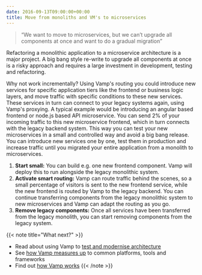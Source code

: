 ```yaml
---
date: 2016-09-13T09:00:00+00:00
title: Move from monoliths and VM's to microservices
---
```


> “We want to move to microservices, but we can’t upgrade all components at once and want to do a gradual migration”
  
Refactoring a monolithic application to a microservice architecture is a major project. A big bang style re-write to upgrade all components at once is a risky approach and requires a large investment in development, testing and refactoring.

Why not work incrementally? Using Vamp's routing you could introduce new services for specific application tiers like the frontend or business logic layers, and move traffic with specific conditions to these new services. These services in turn can connect to your legacy systems again, using Vamp's proxying. A typical example would be introducing an angular based frontend or node.js based API microservice. You can send 2% of your incoming traffic to this new microservice frontend, which in turn connects with the legacy backend system. This way you can test your new microservices in a small and controlled way and avoid a big bang release. You can introduce new services one by one, test them in production and increase traffic until you migrated your entire application from a monolith to microservices.

1. __Start small:__ You can build e.g. one new frontend component. Vamp will deploy this to run alongside the legacy monolithic system.
2. __Activate smart routing:__ Vamp can route traffic behind the scenes, so a small percentage of visitors is sent to the new frontend service, while the new frontend is routed by Vamp to the legacy backend. You can continue transferring components from the legacy monolithic system to new microservices and Vamp can adapt the routing as you go.
3. __Remove legacy components:__ Once all services have been transferred from the legacy monolith, you can start removing components from the legacy system.

{{< note title="What next?" >}}
* Read about using Vamp to [test and modernise architecture](/product/use-cases/modernise-architecture/)
* See [how Vamp measures up](/product/vamp-compared-to/proxies-and-load-balancers/) to common platforms, tools and frameworks  
* Find out [how Vamp works](/documentation/how-vamp-works/architecture-and-components)
{{< /note >}}
